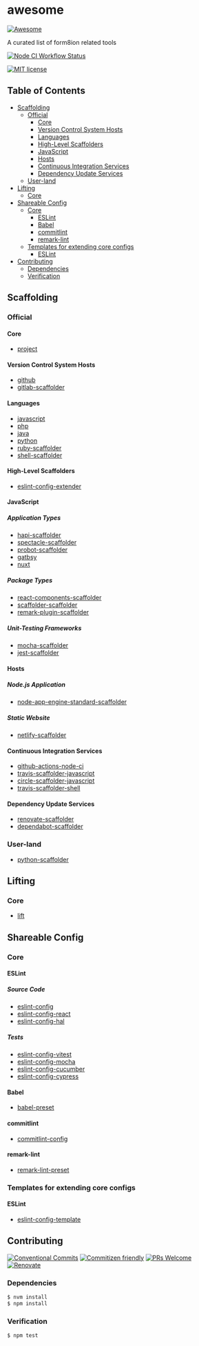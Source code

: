 # awesome

[![Awesome](https://awesome.re/badge.svg)](https://awesome.re)

A curated list of form8ion related tools

<!--status-badges start -->

[![Node CI Workflow Status][github-actions-ci-badge]][github-actions-ci-link]

<!--status-badges end -->

<!--consumer-badges start -->

[![MIT license][license-badge]][license-link]

<!--consumer-badges end -->

## Table of Contents

* [Scaffolding](#scaffolding)
  * [Official](#official)
    * [Core](#core)
    * [Version Control System Hosts](#version-control-system-hosts)
    * [Languages](#languages)
    * [High-Level Scaffolders](#high-level-scaffolders)
    * [JavaScript](#javascript)
    * [Hosts](#hosts)
    * [Continuous Integration Services](#continuous-integration-services)
    * [Dependency Update Services](#dependency-update-services)
  * [User-land](#user-land)
* [Lifting](#lifting)
  * [Core](#core-1)
* [Shareable Config](#shareable-config)
  * [Core](#core-2)
    * [ESLint](#eslint)
    * [Babel](#babel)
    * [commitlint](#commitlint)
    * [remark-lint](#remark-lint)
  * [Templates for extending core configs](#templates-for-extending-core-configs)
    * [ESLint](#eslint-1)
* [Contributing](#contributing)
  * [Dependencies](#dependencies)
  * [Verification](#verification)

## Scaffolding

### Official

#### Core

* [project](https://github.com/form8ion/project)

#### Version Control System Hosts

* [github](https://github.com/form8ion/github)
* [gitlab-scaffolder](https://github.com/travi/gitlab-scaffolder)

#### Languages

* [javascript](https://github.com/form8ion/javascript)
* [php](https://github.com/form8ion/php)
* [java](https://github.com/form8ion/java)
* [python](https://github.com/form8ion/python)
* [ruby-scaffolder](https://github.com/form8ion/ruby-scaffolder)
* [shell-scaffolder](https://github.com/travi/shell-scaffolder)

#### High-Level Scaffolders

* [eslint-config-extender](https://github.com/form8ion/eslint-config-extender)

#### JavaScript

##### Application Types

* [hapi-scaffolder](https://github.com/form8ion/hapi-scaffolder)
* [spectacle-scaffolder](https://github.com/travi/spectacle-scaffolder)
* [probot-scaffolder](https://github.com/form8ion/probot-scaffolder)
* [gatbsy](https://github.com/form8ion/gatsby)
* [nuxt](https://github.com/form8ion/nuxt)

##### Package Types

* [react-components-scaffolder](https://github.com/form8ion/react-components-scaffolder)
* [scaffolder-scaffolder](https://github.com/form8ion/scaffolder-scaffolder)
* [remark-plugin-scaffolder](https://github.com/form8ion/remark-plugin-scaffolder)

##### Unit-Testing Frameworks

* [mocha-scaffolder](https://github.com/form8ion/mocha-scaffolder)
* [jest-scaffolder](https://github.com/form8ion/jest-scaffolder)

#### Hosts

##### Node.js Application

* [node-app-engine-standard-scaffolder](https://github.com/travi/node-app-engine-standard-scaffolder)

##### Static Website

* [netlify-scaffolder](https://github.com/travi/netlify-scaffolder)

#### Continuous Integration Services

* [github-actions-node-ci](https://github.com/form8ion/github-actions-node-ci)
* [travis-scaffolder-javascript](https://github.com/travi/travis-scaffolder-javascript)
* [circle-scaffolder-javascript](https://github.com/travi/circle-scaffolder-javascript)
* [travis-scaffolder-shell](https://github.com/travi/travis-scaffolder-shell)

#### Dependency Update Services

* [renovate-scaffolder](https://github.com/form8ion/renovate-scaffolder)
* [dependabot-scaffolder](https://github.com/form8ion/dependabot-scaffolder)

### User-land

* [python-scaffolder](https://github.com/GainCompliance/python-scaffolder)

## Lifting

### Core

* [lift](https://github.com/form8ion/lift)

## Shareable Config

### Core

#### ESLint

##### Source Code

* [eslint-config](https://github.com/form8ion/eslint-config)
* [eslint-config-react](https://github.com/form8ion/eslint-config-react)
* [eslint-config-hal](https://github.com/form8ion/eslint-config-hal)

##### Tests

* [eslint-config-vitest](https://github.com/form8ion/eslint-config-vitest)
* [eslint-config-mocha](https://github.com/form8ion/eslint-config-mocha)
* [eslint-config-cucumber](https://github.com/form8ion/eslint-config-cucumber)
* [eslint-config-cypress](https://github.com/form8ion/eslint-config-cypress)

#### Babel

* [babel-preset](https://github.com/form8ion/babel-preset)

#### commitlint

* [commitlint-config](https://github.com/form8ion/commitlint-config)

#### remark-lint

* [remark-lint-preset](https://github.com/form8ion/remark-lint-preset)

### Templates for extending core configs

#### ESLint

* [eslint-config-template](https://github.com/form8ion/eslint-config-template)

## Contributing

<!--contribution-badges start -->

[![Conventional Commits][commit-convention-badge]][commit-convention-link]
[![Commitizen friendly][commitizen-badge]][commitizen-link]
[![PRs Welcome][PRs-badge]][PRs-link]
[![Renovate][renovate-badge]][renovate-link]

<!--contribution-badges end -->

### Dependencies

```sh
$ nvm install
$ npm install
```

### Verification

```sh
$ npm test
```

[license-link]: LICENSE

[license-badge]: https://img.shields.io/github/license/form8ion/awesome.svg?logo=opensourceinitiative

[commit-convention-link]: https://conventionalcommits.org

[commit-convention-badge]: https://img.shields.io/badge/Conventional%20Commits-1.0.0-yellow.svg

[commitizen-link]: http://commitizen.github.io/cz-cli/

[commitizen-badge]: https://img.shields.io/badge/commitizen-friendly-brightgreen.svg

[PRs-link]: http://makeapullrequest.com

[PRs-badge]: https://img.shields.io/badge/PRs-welcome-brightgreen.svg

[renovate-link]: https://renovatebot.com

[renovate-badge]: https://img.shields.io/badge/renovate-enabled-brightgreen.svg?logo=renovatebot

[github-actions-ci-link]: https://github.com/form8ion/awesome/actions?query=workflow%3A%22Node.js+CI%22+branch%3Amaster

[github-actions-ci-badge]: https://img.shields.io/github/actions/workflow/status/form8ion/awesome/node-ci.yml.svg?branch=master&logo=github
